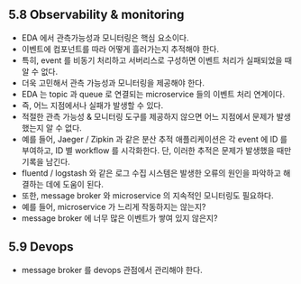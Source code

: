 ## 5.8 Observability & monitoring
- EDA 에서 관측가능성과 모니터링은 핵심 요소이다.
- 이벤트에 컴포넌트를 따라 어떻게 흘러가는지 추적해야 한다.
- 특히, event 를 비동기 처리하고 서버리스로 구성하면 이벤트 처리가 실패되었을 때 알 수 없다.
- 더욱 고민해서 관측 가능성과 모니터링을 제공해야 한다.
- EDA 는 topic 과 queue 로 연결되는 microservice 들의 이벤트 처리 연계이다.
- 즉, 어느 지점에서나 실패가 발생할 수 있다.
- 적절한 관측 가능성 & 모니터링 도구를 제공하지 않으면 어느 지점에서 문제가 발생했는지 알 수 없다.
- 예를 들어, Jaeger / Zipkin 과 같은 분산 추적 애플리케이션은 각 event 에 ID 를 부여하고, ID 별 workflow 를 시각화한다. 단, 이러한 추적은 문제가 발생했을 때만 기록을 남긴다.
- fluentd / logstash 와 같은 로그 수집 시스템은 발생한 오류의 원인을 파악하고 해결하는 데에 도움이 된다.
- 또한, message broker 와 microservice 의 지속적인 모니터링도 필요하다.
- 예를 들어, microservice 가 느리게 작동하지는 않는지?
- message broker 에 너무 많은 이벤트가 쌓여 있지 않은지?

## 5.9 Devops
- message broker 를 devops 관점에서 관리해야 한다.
